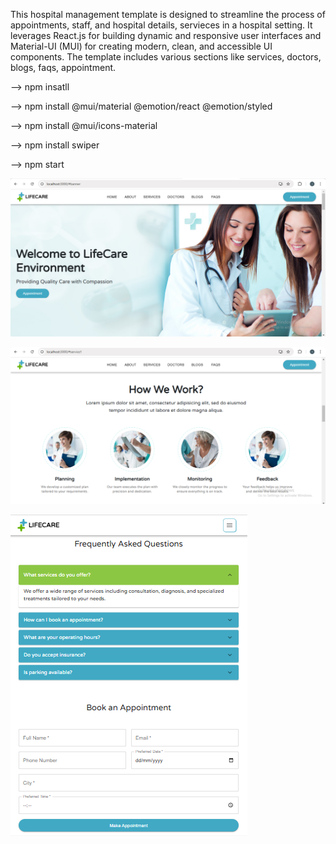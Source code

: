 This hospital management template is designed to streamline the process of appointments, staff, and hospital details, servieces in a hospital setting. It leverages React.js for building dynamic and responsive user interfaces and Material-UI (MUI) for creating modern, clean, and accessible UI components. The template includes various sections like services, doctors, blogs, faqs, appointment.

--> npm insatll

--> npm install @mui/material @emotion/react @emotion/styled

--> npm install @mui/icons-material

--> npm install swiper

--> npm start


![image alt](https://github.com/ishitamangroliya7/Hospital_react_template/blob/4fa8f21f09b708ff34523c17c588f468be4e13bd/Screenshot%20(82).png)

![image alt](https://github.com/ishitamangroliya7/Hospital_react_template/blob/4fa8f21f09b708ff34523c17c588f468be4e13bd/Screenshot%20(83).png)

![image alt](https://github.com/ishitamangroliya7/Hospital_react_template/blob/4fa8f21f09b708ff34523c17c588f468be4e13bd/Screenshot%20(81).png)
